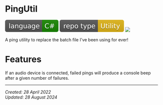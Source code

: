 # PingUtil

<a href="https://docs.microsoft.com/en-us/dotnet/csharp/"><img src="https://raw.githubusercontent.com/Wycott/RepositoryResources/main/Graphics/language-csharp.svg" title="Language C#" alt="Language C#"></a>
<a href="https://github.com/Wycott/RepositoryResources/blob/main/REPOTYPE.md"><img src="https://raw.githubusercontent.com/Wycott/RepositoryResources/main/Graphics/repo%20type-Utility-yellow.svg" title="Utility" alt="Utility"></a>
<img src="https://img.shields.io/badge/.NET_Core-8-red">

A ping utility to replace the batch file I've been using for ever!

# Features

If an audio device is connected, failed pings will produce a console beep after a given number of failures.

---

*Created: 28 April 2022*  
*Updated: 28 August 2024*
